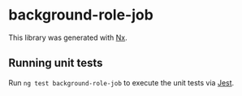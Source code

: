 # background-role-job

This library was generated with [Nx](https://nx.dev).

## Running unit tests

Run `ng test background-role-job` to execute the unit tests via [Jest](https://jestjs.io).
